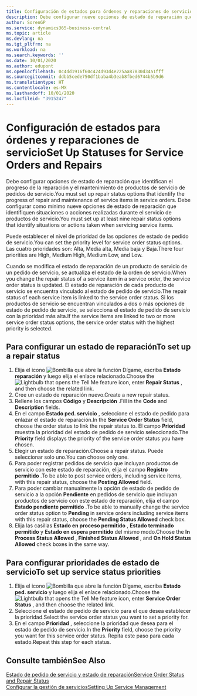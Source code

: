 ```yaml
---
title: Configuración de estados para órdenes y reparaciones de servicio | Documentos de Microsoft
description: Debe configurar nueve opciones de estado de reparación que identifican el progreso de la reparación y el mantenimiento de productos de servicio de pedidos de servicio.
author: SorenGP
ms.service: dynamics365-business-central
ms.topic: article
ms.devlang: na
ms.tgt_pltfrm: na
ms.workload: na
ms.search.keywords: ''
ms.date: 10/01/2020
ms.author: edupont
ms.openlocfilehash: 0c4dd1916f60c424d93d4e225aa87830d34a1fff
ms.sourcegitcommit: ddbb5cede750df1baba4b3eab8fbed6744b5b9d6
ms.translationtype: HT
ms.contentlocale: es-MX
ms.lasthandoff: 10/01/2020
ms.locfileid: "3915247"
---
```

# <a name="set-up-statuses-for-service-orders-and-repairs"></a><span data-ttu-id="352f3-103">Configuración de estados para órdenes y reparaciones de servicio</span><span class="sxs-lookup"><span data-stu-id="352f3-103">Set Up Statuses for Service Orders and Repairs</span></span>
<span data-ttu-id="352f3-104">Debe configurar opciones de estado de reparación que identifican el progreso de la reparación y el mantenimiento de productos de servicio de pedidos de servicio.</span><span class="sxs-lookup"><span data-stu-id="352f3-104">You must set up repair status options that identify the progress of repair and maintenance of service items in service orders.</span></span> <span data-ttu-id="352f3-105">Debe configurar como mínimo nueve opciones de estado de reparación que identifiquen situaciones o acciones realizadas durante el servicio de productos de servicio.</span><span class="sxs-lookup"><span data-stu-id="352f3-105">You must set up at least nine repair status options that identify situations or actions taken when servicing service items.</span></span>  

<span data-ttu-id="352f3-106">Puede establecer el nivel de prioridad de las opciones de estado de pedido de servicio.</span><span class="sxs-lookup"><span data-stu-id="352f3-106">You can set the priority level for service order status options.</span></span> <span data-ttu-id="352f3-107">Las cuatro prioridades son: Alta, Media alta, Media baja y Baja.</span><span class="sxs-lookup"><span data-stu-id="352f3-107">There four priorities are High, Medium High, Medium Low, and Low.</span></span>  

<span data-ttu-id="352f3-108">Cuando se modifica el estado de reparación de un producto de servicio de un pedido de servicio, se actualiza el estado de la orden de servicio.</span><span class="sxs-lookup"><span data-stu-id="352f3-108">When you change the repair status of a service item in a service order, the service order status is updated.</span></span> <span data-ttu-id="352f3-109">El estado de reparación de cada producto de servicio se encuentra vinculado al estado de pedido de servicio.</span><span class="sxs-lookup"><span data-stu-id="352f3-109">The repair status of each service item is linked to the service order status.</span></span> <span data-ttu-id="352f3-110">Si los productos de servicio se encuentran vinculados a dos o más opciones de estado de pedido de servicio, se selecciona el estado de pedido de servicio con la prioridad más alta.</span><span class="sxs-lookup"><span data-stu-id="352f3-110">If the service items are linked to two or more service order status options, the service order status with the highest priority is selected.</span></span>  

## <a name="to-set-up-a-repair-status"></a><span data-ttu-id="352f3-111">Para configurar un estado de reparación</span><span class="sxs-lookup"><span data-stu-id="352f3-111">To set up a repair status</span></span>  
1. <span data-ttu-id="352f3-112">Elija el icono ![Bombilla que abre la función Dígame](media/ui-search/search_small.png "Dígame qué desea hacer"), escriba **Estado reparación** y luego elija el enlace relacionado.</span><span class="sxs-lookup"><span data-stu-id="352f3-112">Choose the ![Lightbulb that opens the Tell Me feature](media/ui-search/search_small.png "Tell me what you want to do") icon, enter **Repair Status** , and then choose the related link.</span></span>
2. <span data-ttu-id="352f3-113">Cree un estado de reparación nuevo.</span><span class="sxs-lookup"><span data-stu-id="352f3-113">Create a new repair status.</span></span>  
3. <span data-ttu-id="352f3-114">Rellene los campos **Código** y **Descripción** .</span><span class="sxs-lookup"><span data-stu-id="352f3-114">Fill in the **Code** and **Description** fields.</span></span>  
4. <span data-ttu-id="352f3-115">En el campo **Estado ped. servicio** , seleccione el estado de pedido para enlazar el estado de reparación.</span><span class="sxs-lookup"><span data-stu-id="352f3-115">In the **Service Order Status** field, choose the order status to link the repair status to.</span></span> <span data-ttu-id="352f3-116">El campo **Prioridad** muestra la prioridad del estado de pedido de servicio seleccionado.</span><span class="sxs-lookup"><span data-stu-id="352f3-116">The **Priority** field displays the priority of the service order status you have chosen.</span></span>  
5. <span data-ttu-id="352f3-117">Elegir un estado de reparación.</span><span class="sxs-lookup"><span data-stu-id="352f3-117">Choose a repair status.</span></span> <span data-ttu-id="352f3-118">Puede seleccionar solo uno.</span><span class="sxs-lookup"><span data-stu-id="352f3-118">You can choose only one.</span></span>  
6. <span data-ttu-id="352f3-119">Para poder registrar pedidos de servicio que incluyan productos de servicio con este estado de reparación, elija el campo **Registro permitido** .</span><span class="sxs-lookup"><span data-stu-id="352f3-119">To be able to post service orders, including service items, with this repair status, choose the **Posting Allowed** field.</span></span>  
7. <span data-ttu-id="352f3-120">Para poder cambiar manualmente la opción de estado de pedido de servicio a la opción **Pendiente** en pedidos de servicio que incluyan productos de servicio con este estado de reparación, elija el campo **Estado pendiente permitido** .</span><span class="sxs-lookup"><span data-stu-id="352f3-120">To be able to manually change the service order status option to **Pending** in service orders including service items with this repair status, choose the **Pending Status Allowed** check box.</span></span>  
8. <span data-ttu-id="352f3-121">Elija las casillas **Estado en proceso permitido** , **Estado terminado permitido** y **Estado en espera permitido** del mismo modo.</span><span class="sxs-lookup"><span data-stu-id="352f3-121">Choose the **In Process Status Allowed** , **Finished Status Allowed** , and **On Hold Status Allowed** check boxes in the same way.</span></span>
  
## <a name="to-set-up-service-status-priorities"></a><span data-ttu-id="352f3-122">Para configurar prioridades de estado de servicio</span><span class="sxs-lookup"><span data-stu-id="352f3-122">To set up service status priorities</span></span>  
1. <span data-ttu-id="352f3-123">Elija el icono ![Bombilla que abre la función Dígame](media/ui-search/search_small.png "Dígame qué desea hacer"), escriba **Estado ped. servicio** y luego elija el enlace relacionado.</span><span class="sxs-lookup"><span data-stu-id="352f3-123">Choose the ![Lightbulb that opens the Tell Me feature](media/ui-search/search_small.png "Tell me what you want to do") icon, enter **Service Order Status** , and then choose the related link.</span></span>  
2. <span data-ttu-id="352f3-124">Seleccione el estado de pedido de servicio para el que desea establecer la prioridad.</span><span class="sxs-lookup"><span data-stu-id="352f3-124">Select the service order status you want to set a priority for.</span></span>  
3. <span data-ttu-id="352f3-125">En el campo **Prioridad** , seleccione la prioridad que desea para el estado de pedido de servicio.</span><span class="sxs-lookup"><span data-stu-id="352f3-125">In the **Priority** field, choose the priority you want for this service order status.</span></span> <span data-ttu-id="352f3-126">Repita este paso para cada estado.</span><span class="sxs-lookup"><span data-stu-id="352f3-126">Repeat this step for each status.</span></span>  

## <a name="see-also"></a><span data-ttu-id="352f3-127">Consulte también</span><span class="sxs-lookup"><span data-stu-id="352f3-127">See Also</span></span>  
[<span data-ttu-id="352f3-128">Estado de pedido de servicio y estado de reparación</span><span class="sxs-lookup"><span data-stu-id="352f3-128">Service Order Status and Repair Status</span></span>](service-service-order-status-and-repair-status.md)  
[<span data-ttu-id="352f3-129">Configurar la gestión de servicios</span><span class="sxs-lookup"><span data-stu-id="352f3-129">Setting Up Service Management</span></span>](service-setup-service.md)  
